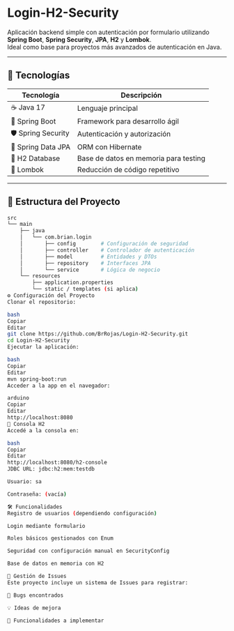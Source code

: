 # Login-H2-Security

Aplicación backend simple con autenticación por formulario utilizando **Spring Boot**, **Spring Security**, **JPA**, **H2** y **Lombok**.  
Ideal como base para proyectos más avanzados de autenticación en Java.

---

## 🚀 Tecnologías

| Tecnología       | Descripción                                 |
|------------------|---------------------------------------------|
| ☕ Java 17        | Lenguaje principal                          |
| 🌱 Spring Boot    | Framework para desarrollo ágil              |
| 🛡️ Spring Security | Autenticación y autorización               |
| 🧬 Spring Data JPA | ORM con Hibernate                          |
| 🧪 H2 Database    | Base de datos en memoria para testing       |
| 🔧 Lombok         | Reducción de código repetitivo              |

---

## 📂 Estructura del Proyecto

```bash
src
└── main
    ├── java
    │   └── com.brian.login
    │       ├── config        # Configuración de seguridad
    │       ├── controller    # Controlador de autenticación
    │       ├── model         # Entidades y DTOs
    │       ├── repository    # Interfaces JPA
    │       └── service       # Lógica de negocio
    └── resources
        ├── application.properties
        └── static / templates (si aplica)
⚙️ Configuración del Proyecto
Clonar el repositorio:

bash
Copiar
Editar
git clone https://github.com/BrRojas/Login-H2-Security.git
cd Login-H2-Security
Ejecutar la aplicación:

bash
Copiar
Editar
mvn spring-boot:run
Acceder a la app en el navegador:

arduino
Copiar
Editar
http://localhost:8080
🧪 Consola H2
Accedé a la consola en:

bash
Copiar
Editar
http://localhost:8080/h2-console
JDBC URL: jdbc:h2:mem:testdb

Usuario: sa

Contraseña: (vacía)

🛠️ Funcionalidades
Registro de usuarios (dependiendo configuración)

Login mediante formulario

Roles básicos gestionados con Enum

Seguridad con configuración manual en SecurityConfig

Base de datos en memoria con H2

🧩 Gestión de Issues
Este proyecto incluye un sistema de Issues para registrar:

🔧 Bugs encontrados

💡 Ideas de mejora

📌 Funcionalidades a implementar